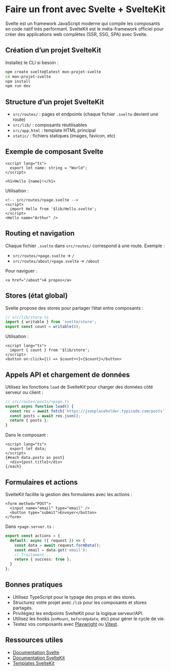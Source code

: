 # Faire un front avec Svelte + SvelteKit

Svelte est un framework JavaScript moderne qui compile les composants en code natif très performant. SvelteKit est le méta-framework officiel pour créer des applications web complètes (SSR, SSG, SPA) avec Svelte.

## Création d’un projet SvelteKit

Installez le CLI si besoin :
```sh
npm create svelte@latest mon-projet-svelte
cd mon-projet-svelte
npm install
npm run dev
```

## Structure d’un projet SvelteKit

- `src/routes/` : pages et endpoints (chaque fichier `.svelte` devient une route)
- `src/lib/` : composants réutilisables
- `src/app.html` : template HTML principal
- `static/` : fichiers statiques (images, favicon, etc)

## Exemple de composant Svelte

```svelte
<script lang="ts">
  export let name: string = "World";
</script>

<h1>Hello {name}!</h1>
```

Utilisation :
```svelte
<!-- src/routes/+page.svelte -->
<script>
  import Hello from '$lib/Hello.svelte';
</script>
<Hello name="Arthur" />
```

## Routing et navigation

Chaque fichier `.svelte` dans `src/routes/` correspond à une route. Exemple :
- `src/routes/+page.svelte` → `/`
- `src/routes/about/+page.svelte` → `/about`

Pour naviguer :
```svelte
<a href="/about">À propos</a>
```

## Stores (état global)

Svelte propose des stores pour partager l’état entre composants :
```typescript
// src/lib/store.ts
import { writable } from 'svelte/store';
export const count = writable(0);
```
Utilisation :
```svelte
<script lang="ts">
  import { count } from '$lib/store';
</script>
<button on:click={() => $count++}>{$count}</button>
```

## Appels API et chargement de données

Utilisez les fonctions `load` de SvelteKit pour charger des données côté serveur ou client :
```typescript
// src/routes/posts/+page.ts
export async function load() {
  const res = await fetch('https://jsonplaceholder.typicode.com/posts');
  const posts = await res.json();
  return { posts };
}
```
Dans le composant :
```svelte
<script lang="ts">
  export let data;
</script>
{#each data.posts as post}
  <div>{post.title}</div>
{/each}
```

## Formulaires et actions

SvelteKit facilite la gestion des formulaires avec les actions :
```svelte
<form method="POST">
  <input name="email" type="email" />
  <button type="submit">Envoyer</button>
</form>
```
Dans `+page.server.ts` :
```typescript
export const actions = {
  default: async ({ request }) => {
    const data = await request.formData();
    const email = data.get('email');
    // Traitement...
    return { success: true };
  }
};
```

## Bonnes pratiques
- Utilisez TypeScript pour le typage des props et des stores.
- Structurez votre projet avec `/lib` pour les composants et stores partagés.
- Privilégiez les endpoints SvelteKit pour la logique serveur/API.
- Utilisez les hooks (`onMount`, `beforeUpdate`, etc) pour gérer le cycle de vie.
- Testez vos composants avec [Playwright](https://playwright.dev/) ou [Vitest](https://vitest.dev/).

## Ressources utiles
- [Documentation Svelte](https://svelte.dev/docs)
- [Documentation SvelteKit](https://kit.svelte.dev/docs)
- [Templates SvelteKit](https://github.com/sveltejs/kit/tree/master/packages/create-svelte/templates)
